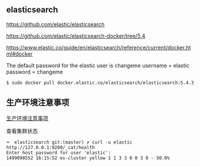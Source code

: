 ## elasticsearch

https://github.com/elastic/elasticsearch

https://github.com/elastic/elasticsearch-docker/tree/5.4

https://www.elastic.co/guide/en/elasticsearch/reference/current/docker.html#docker

The default password for the elastic user is changeme
username = elastic
password = changeme

```
$ sudo docker pull docker.elastic.co/elasticsearch/elasticsearch:5.4.3
```


## 生产环境注意事项
[生产环境注意事项](https://www.elastic.co/guide/en/elasticsearch/reference/current/docker.html#_notes_for_production_use_and_defaults)


查看集群状态
```
➜  elasticsearch git:(master) ✗ curl -u elastic http://127.0.0.1:9200/_cat/health
Enter host password for user 'elastic':
1499098552 16:15:52 es-cluster yellow 1 1 3 3 0 0 3 0 - 50.0%
```
